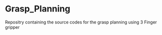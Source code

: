 # Grasp_Planning
Repositry containing the source codes for the grasp planning using 3 Finger gripper
